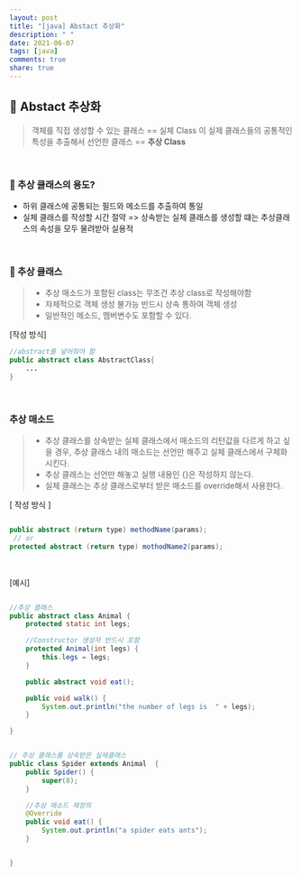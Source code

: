 ```yaml
---
layout: post
title: "[java] Abstact 추상화"
description: " "
date: 2021-06-07
tags: [java]
comments: true
share: true
---
```



## 🌿 Abstact 추상화

> 객체를 직접 생성할 수 있는 클래스 == 실체 Class
> 이 실제 클래스들의 공통적인 특성을 추출해서 선언한 클래스 == **추상 Class**

<br >

### 🌲 추상 클래스의 용도?

- 하위 클래스에 공통되는 필드와 메소드를 추출하여 통일
- 실체 클래스를 작성할 시간 절약
  => 상속받는 실체 클래스를 생성할 떄는 추상클래스의 속성을 모두 물려받아 실용적

<br>

### 🌾 추상 클래스

> - 추상 매소드가 포함된 class는 무조건 추상 class로 작성해야함
> - 자체적으로 객체 생성 불가능 반드시 상속 통하여 객체 생성
> - 일반적인 메소드, 멤버변수도 포함할 수 있다.

[작성 방식]

```java
//abstract를 넣어줘야 함
public abstract class AbstractClass{
    ...
}
```

<br>

### 추상 매소드

> - 추상 클래스를 상속받는 실체 클래스에서 매소드의 리턴값을 다르게 하고 싶을 경우, 추상 클래스 내의 매소드는 선언만 해주고 실체 클래스에서 구체화 시킨다.
> - 추상 클래스는 선언만 해놓고 실행 내용인 {}은 작성하지 않는다.
> - 실체 클래스는 추상 클래스로부터 받은 매소드를 override해서 사용한다.

[ 작성 방식 ]

```java

public abstract (return type) methodName(params);
 // or
protected abstract (return type) mothodName2(params);
```

<br >

[예시]

```java

//추상 클래스
public abstract class Animal {
	protected static int legs;

    //Constructor 생성자 반드시 포함
	protected Animal(int legs) {
		this.legs = legs;
	}

	public abstract void eat();

	public void walk() {
		System.out.println("the number of legs is  " + legs);
	}

}

```

```java

// 추상 클래스를 상속받은 실제클래스
public class Spider extends Animal  {
	public Spider() {
		super(8);
	}

    //추상 매소드 재정의
	@Override
	public void eat() {
		System.out.println("a spider eats ants");
	}


}
```
